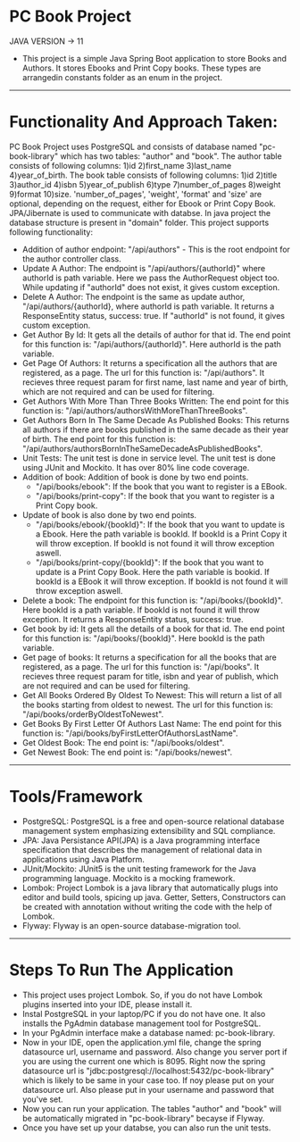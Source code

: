 # PC Book Project
JAVA VERSION -> 11
* This project is a simple Java Spring Boot application to store Books and Authors. It stores Ebooks and Print Copy books.
These types are arrangedin constants folder as an enum in the project.
***
# Functionality And Approach Taken:
PC Book Project uses PostgreSQL and consists of database named "pc-book-library" which has two tables: "author" and "book".
The author table consists of following columns: 1)id 2)first_name 3)last_name 4)year_of_birth.
The book table consists of following columns: 1)id 2)title 3)author_id 4)isbn 5)year_of_publish 6)type 7)number_of_pages 8)weight 9)format 10)size.
'number_of_pages', 'weight', 'format' and 'size' are optional, depending on the request, either for Ebook or Print Copy Book.
JPA/Jibernate is used to communicate with databse. In java project the database structure is present in "domain" folder. This project supports following functionality:
* Addition of author endpoint: "/api/authors" - This is the root endpoint for the author controller class.
* Update A Author: The endpoint is "/api/authors/{authorId}" where authorId is path variable. Here we pass the AuthorRequest object too.
While updating if "authorId" does not exist, it gives custom exception.
* Delete A Author: The endpoint is the same as update author, "/api/authors/{authorId}, where authorId is path variable. It returns a ResponseEntity status, success: true.
If "authorId" is not found, it gives custom exception.
* Get Author By Id: It gets all the details of author for that id. The end point for this function is: "/api/authors/{authorId}". Here authorId is the path variable.
* Get Page Of Authors: It returns a specification all the authors that are registered, as a page. The url for this function is: "/api/authors".
It recieves three request param for first name, last name and year of birth, which are not required and can be used for filtering.
* Get Authors With More Than Three Books Written: The end point for this function is: "/api/authors/authorsWithMoreThanThreeBooks".
* Get Authors Born In The Same Decade As Published Books: This returns all authors if there are books published in the same decade as their year of birth.
The end point for this function is: "/api/authors/authorsBornInTheSameDecadeAsPublishedBooks".
* Unit Tests: The unit test is done in service level. The unit test is done using JUnit and Mockito. It has over 80% line code coverage.
* Addition of book: Addition of book is done by two end points.
  * "/api/books/ebook": If the book that you want to register is a EBook.
  * "/api/books/print-copy": If the book that you want to register is a Print Copy book.
* Update of book is also done by two end points.
  * "/api/books/ebook/{bookId}": If the book that you want to update is a Ebook. Here the path variable is bookId. If bookId is a Print Copy it will throw exception.
  If bookId is not found it will throw exception aswell.
  * "/api/books/print-copy/{bookId}": If the book that you want to update is a Print Copy Book. Here the path variable is bookid. If bookId is a EBook it will throw exception.
  If bookId is not found it will throw exception aswell.
* Delete a book: The endpoint for this function is: "/api/books/{bookId}". Here bookId is a path variable. If bookId is not found it will throw exception.
It returns a ResponseEntity status, success: true.
* Get book by id: It gets all the details of a book for that id. The end point for this function is: "/api/books/{bookId}". Here bookId is the path variable.
* Get page of books: It returns a specification for all the books that are registered, as a page. The url for this function is: "/api/books".
It recieves three request param for title, isbn and year of publish, which are not required and can be used for filtering.
* Get All Books Ordered By Oldest To Newest: This will return a list of all the books starting from oldest to newest. The url for this function is: "/api/books/orderByOldestToNewest".
* Get Books By First Letter Of Authors Last Name: The end point for this function is: "/api/books/byFirstLetterOfAuthorsLastName".
* Get Oldest Book: The end point is: "/api/books/oldest".
* Get Newest Book: The end point is: "/api/books/newest".
***
# Tools/Framework
* PostgreSQL: PostgreSQL is a free and open-source relational database management system emphasizing extensibility and SQL compliance.
* JPA: Java Persistance API(JPA) is a Java programming interface specification that describes the management of relational data in applications using Java Platform.
* JUnit/Mockito: JUnit5 is the unit testing framework for the Java programming language. Mockito is a mocking framework.
* Lombok: Project Lombok is a java library that automatically plugs into editor and build tools, spicing up java. 
Getter, Setters, Constructors can be created with annotation without writing the code with the help of Lombok.
* Flyway: Flyway is an open-source database-migration tool.
***
# Steps To Run The Application
* This project uses project Lombok. So, if you do not have Lombok plugins inserted into your IDE, please install it.
* Instal PostgreSQL in your laptop/PC if you do not have one. It also installs the PgAdmin database management tool for PostgreSQL.
* In your PgAdmin interface make a database named: pc-book-library.
* Now in your IDE, open the application.yml file, change the spring datasource url, username and password. 
Also change you server port if you are using the current one which is 8095.
Right now the spring datasource url is "jdbc:postgresql://localhost:5432/pc-book-library" which is likely to be same in your case too.
If noy please put on your datasource url. Also please put in your username and password that you've set.
* Now you can run your application. The tables "author" and "book" will be automatically migrated in "pc-book-library" becayse if Flyway.
* Once you have set up your databse, you can also run the unit tests.

